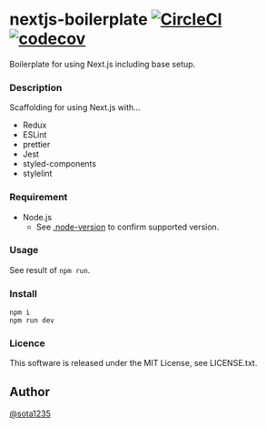 nextjs-boilerplate [![CircleCI](https://circleci.com/gh/sota1235/nextjs-boilerplate.svg?style=svg)](https://circleci.com/gh/sota1235/nextjs-boilerplate) [![codecov](https://codecov.io/gh/sota1235/nextjs-boilerplate/branch/master/graph/badge.svg)](https://codecov.io/gh/sota1235/nextjs-boilerplate)
====

Boilerplate for using Next.js including base setup.

### Description

Scaffolding for using Next.js with...

- Redux
- ESLint
- prettier
- Jest
- styled-components
- stylelint

### Requirement

- Node.js
  - See [.node-version](.node-version) to confirm supported version.

### Usage

See result of `npm run`.

### Install

```
npm i
npm run dev
```

### Licence

This software is released under the MIT License, see LICENSE.txt.

## Author

[@sota1235](https://github.com/sota1235)
